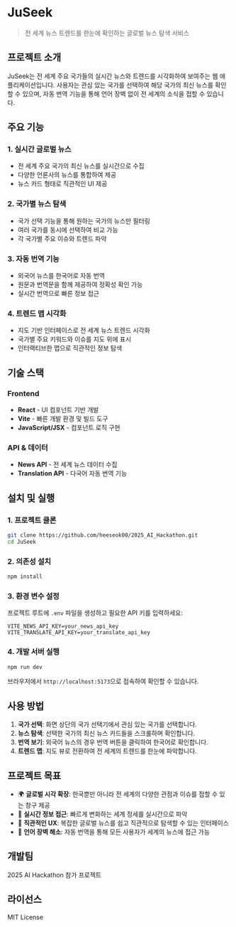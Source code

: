 # JuSeek

> 전 세계 뉴스 트렌드를 한눈에 확인하는 글로벌 뉴스 탐색 서비스

## 프로젝트 소개

JuSeek는 전 세계 주요 국가들의 실시간 뉴스와 트렌드를 시각화하여 보여주는 웹 애플리케이션입니다. 
사용자는 관심 있는 국가를 선택하여 해당 국가의 최신 뉴스를 확인할 수 있으며, 
자동 번역 기능을 통해 언어 장벽 없이 전 세계의 소식을 접할 수 있습니다.

## 주요 기능

### 1. 실시간 글로벌 뉴스
- 전 세계 주요 국가의 최신 뉴스를 실시간으로 수집
- 다양한 언론사의 뉴스를 통합하여 제공
- 뉴스 카드 형태로 직관적인 UI 제공

### 2. 국가별 뉴스 탐색
- 국가 선택 기능을 통해 원하는 국가의 뉴스만 필터링
- 여러 국가를 동시에 선택하여 비교 가능
- 각 국가별 주요 이슈와 트렌드 파악

### 3. 자동 번역 기능
- 외국어 뉴스를 한국어로 자동 번역
- 원문과 번역문을 함께 제공하여 정확성 확인 가능
- 실시간 번역으로 빠른 정보 접근

### 4. 트렌드 맵 시각화
- 지도 기반 인터페이스로 전 세계 뉴스 트렌드 시각화
- 국가별 주요 키워드와 이슈를 지도 위에 표시
- 인터랙티브한 맵으로 직관적인 정보 탐색

## 기술 스택

### Frontend
- **React** - UI 컴포넌트 기반 개발
- **Vite** - 빠른 개발 환경 및 빌드 도구
- **JavaScript/JSX** - 컴포넌트 로직 구현

### API & 데이터
- **News API** - 전 세계 뉴스 데이터 수집
- **Translation API** - 다국어 자동 번역 기능

## 설치 및 실행

### 1. 프로젝트 클론
```bash
git clone https://github.com/heeseok00/2025_AI_Hackathon.git
cd JuSeek
```

### 2. 의존성 설치
```bash
npm install
```

### 3. 환경 변수 설정
프로젝트 루트에 `.env` 파일을 생성하고 필요한 API 키를 입력하세요:
```
VITE_NEWS_API_KEY=your_news_api_key
VITE_TRANSLATE_API_KEY=your_translate_api_key
```

### 4. 개발 서버 실행
```bash
npm run dev
```

브라우저에서 `http://localhost:5173`으로 접속하여 확인할 수 있습니다.

## 사용 방법

1. **국가 선택**: 화면 상단의 국가 선택기에서 관심 있는 국가를 선택합니다.
2. **뉴스 탐색**: 선택한 국가의 최신 뉴스 카드들을 스크롤하며 확인합니다.
3. **번역 보기**: 외국어 뉴스의 경우 번역 버튼을 클릭하여 한국어로 확인합니다.
4. **트렌드 맵**: 지도 뷰로 전환하여 전 세계의 트렌드를 한눈에 파악합니다.

## 프로젝트 목표

- 🌍 **글로벌 시각 확장**: 한국뿐만 아니라 전 세계의 다양한 관점과 이슈를 접할 수 있는 창구 제공
- 🚀 **실시간 정보 접근**: 빠르게 변화하는 세계 정세를 실시간으로 파악
- 🎯 **직관적인 UX**: 복잡한 글로벌 뉴스를 쉽고 직관적으로 탐색할 수 있는 인터페이스
- 🔄 **언어 장벽 해소**: 자동 번역을 통해 모든 사용자가 세계의 뉴스에 접근 가능

## 개발팀

2025 AI Hackathon 참가 프로젝트

## 라이선스

MIT License
